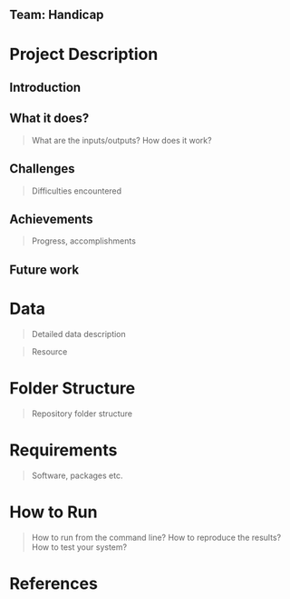 ## Team: Handicap

# Project Description
  ## Introduction
  
  ## What it does? 
  > What are the inputs/outputs? How does it work?
  
  ## Challenges
  > Difficulties encountered
 ## Achievements
 > Progress, accomplishments
 
  ## Future work
# Data 
 > Detailed data description
 
 > Resource
# Folder Structure
 > Repository folder structure
 
# Requirements
> Software, packages etc.

# How to Run
> How to run from the command line? How to reproduce the results?  How to test your system? 

# References

